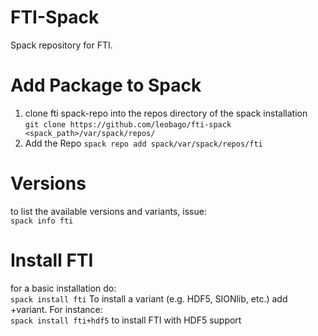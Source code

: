 # FTI-Spack
Spack repository for FTI.
# Add Package to Spack
1) clone fti spack-repo into the repos directory of the spack installation  
`git clone https://github.com/leobago/fti-spack <spack_path>/var/spack/repos/`  
2) Add the Repo
`spack repo add spack/var/spack/repos/fti`
# Versions
to list the available versions and variants, issue:  
`spack info fti`
# Install FTI
for a basic installation do:  
`spack install fti`
To install a variant (e.g. HDF5, SIONlib, etc.) add +variant. For instance:  
`spack install fti+hdf5`
to install FTI with HDF5 support
